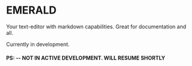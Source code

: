 # EMERALD

Your text-editor with markdown capabilities. Great for documentation and all.

Currently in development.

#### PS: -- NOT IN ACTIVE DEVELOPMENT. WILL RESUME SHORTLY
